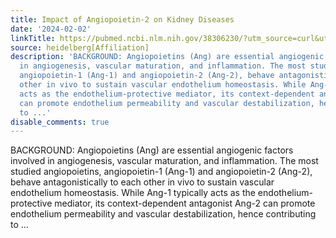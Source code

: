 ```yaml
---
title: Impact of Angiopoietin-2 on Kidney Diseases
date: '2024-02-02'
linkTitle: https://pubmed.ncbi.nlm.nih.gov/38306230/?utm_source=curl&utm_medium=rss&utm_campaign=pubmed-2&utm_content=1FakS-2QOkCT8HsMOQP1bCRQ4YzyumYOmxmF0moLsQ3dFB1E9V&fc=20220326224207&ff=20240203170625&v=2.18.0
source: heidelberg[Affiliation]
description: 'BACKGROUND: Angiopoietins (Ang) are essential angiogenic factors involved
  in angiogenesis, vascular maturation, and inflammation. The most studied angiopoietins,
  angiopoietin-1 (Ang-1) and angiopoietin-2 (Ang-2), behave antagonistically to each
  other in vivo to sustain vascular endothelium homeostasis. While Ang-1 typically
  acts as the endothelium-protective mediator, its context-dependent antagonist Ang-2
  can promote endothelium permeability and vascular destabilization, hence contributing
  to ...'
disable_comments: true
---
```

BACKGROUND: Angiopoietins (Ang) are essential angiogenic factors involved in angiogenesis, vascular maturation, and inflammation. The most studied angiopoietins, angiopoietin-1 (Ang-1) and angiopoietin-2 (Ang-2), behave antagonistically to each other in vivo to sustain vascular endothelium homeostasis. While Ang-1 typically acts as the endothelium-protective mediator, its context-dependent antagonist Ang-2 can promote endothelium permeability and vascular destabilization, hence contributing to ...